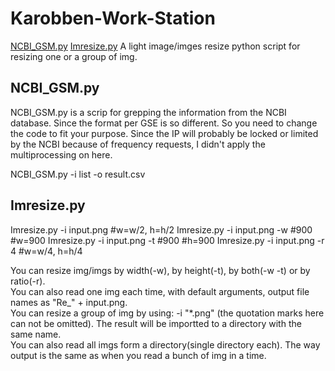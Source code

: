 # Karobben-Work-Station

<a href="#NCBI1">NCBI_GSM.py</a>
<a href="#Imresize">Imresize.py</a> A light image/imges resize python script for resizing one or a group of img.

## <div id="NCBI1">NCBI_GSM.py</div>

NCBI_GSM.py is a scrip for grepping the information from the NCBI database. Since the format per GSE is so different. So you need to change the code to fit your purpose. Since the IP will probably be locked or limited by the NCBI because of frequency requests, I didn't apply the multiprocessing on here. 

NCBI_GSM.py -i list -o result.csv

## <div id="Imresize">Imresize.py</div>

Imresize.py -i input.png  #w=w/2, h=h/2
Imresize.py -i input.png -w #900 #w=900
Imresize.py -i input.png -t #900 #h=900
Imresize.py -i input.png -r 4 #w=w/4, h=h/4

You can resize img/imgs by width(-w), by height(-t), by both(-w -t) or by ratio(-r).<br>
You can also read one img each time, with default arguments, output file names as "Re_" + input.png.<br>
You can resize a group of img by using: -i "*.png" (the quotation marks here can not be omitted). The result will be importted to a directory with the same name.<br>
You can also read all imgs form a directory(single directory each). The way output is the same as when you read a bunch of img in a time.
